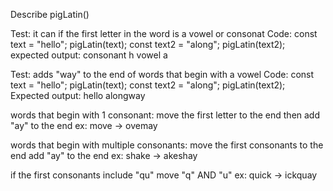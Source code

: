 Describe pigLatin()

Test: it can if the first letter in the word is a vowel or consonat
Code:
  const text = "hello";
  pigLatin(text);
  const text2 = "along";
  pigLatin(text2);
expected output: 
  consonant h
  vowel a


Test: adds "way" to the end of words that begin with a vowel
Code: 
  const text = "hello";
  pigLatin(text);
  const text2 = "along";
  pigLatin(text2);
Expected output:
  hello
  alongway

words that begin with 1 consonant:
  move the first letter to the end
  then add "ay" to the end
  ex: move -> ovemay

words that begin with multiple consonants:
  move the first consonants to the end
  add "ay" to the end
  ex: shake -> akeshay  

if the first consonants include "qu"
  move "q" AND "u"
  ex: quick -> ickquay